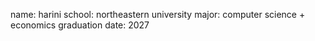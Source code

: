 name: harini 
school: northeastern university 
major: computer science + economics 
graduation date: 2027 